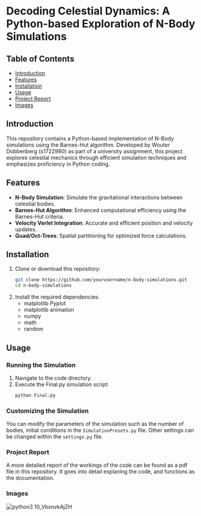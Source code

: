 # Decoding Celestial Dynamics: A Python-based Exploration of N-Body Simulations

## Table of Contents

- [Introduction](#introduction)
- [Features](#features)
- [Installation](#installation)
- [Usage](#usage)
- [Project Report](#project-report)
- [Images](#images)

## Introduction

This repository contains a Python-based implementation of N-Body simulations using the Barnes-Hut algorithm. Developed by Wouter Dobbenberg (s1722980) as part of a university assignment, this project explores celestial mechanics through efficient simulation techniques and emphasizes proficiency in Python coding.

## Features

- **N-Body Simulation**: Simulate the gravitational interactions between celestial bodies.
- **Barnes-Hut Algorithm**: Enhanced computational efficiency using the Barnes-Hut criteria.
- **Velocity Verlet Integration**: Accurate and efficient position and velocity updates.
- **Quad/Oct-Trees**: Spatial partitioning for optimized force calculations.

## Installation

1. Clone or download this repository:
    ```bash
    git clone https://github.com/yourusername/n-body-simulations.git
    cd n-body-simulations
    ```
2. Install the required dependencies:
   - matplotlib Pyplot
   - matplotlib animation
   - numpy
   - math
   - random

## Usage

### Running the Simulation

1. Navigate to the code directory.
2. Execute the Final.py simulation script:
    ```bash
    python Final.py
    ```

### Customizing the Simulation

You can modify the parameters of the simulation such as the number of bodies, initial conditions in the `SimulationPresets.py` file. Other settings can be changed within the `settings.py` file.

### Project Report

A more detailed report of the workings of the code can be found as a pdf file in this repository. It goes into detail explaning the code, and functions as the documentation.

### Images

![python3 10_VbxnvkAjZH](https://github.com/user-attachments/assets/3a2ca1a3-bc81-44d9-b000-bb489b887da5)


